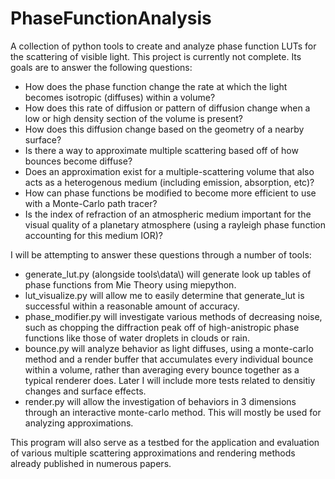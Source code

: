 # PhaseFunctionAnalysis
 A collection of python tools to create and analyze phase function LUTs for the scattering of visible light.
 This project is currently not complete. Its goals are to answer the following questions:
 
 - How does the phase function change the rate at which the light becomes isotropic (diffuses) within a volume?
 - How does this rate of diffusion or pattern of diffusion change when a low or high density section of the volume is present?
 - How does this diffusion change based on the geometry of a nearby surface?
 - Is there a way to approximate multiple scattering based off of how bounces become diffuse?
 - Does an approximation exist for a multiple-scattering volume that also acts as a heterogenous medium (including emission, absorption, etc)?
 - How can phase functions be modified to become more efficient to use with a Monte-Carlo path tracer?
 - Is the index of refraction of an atmospheric medium important for the visual quality of a planetary atmosphere (using a rayleigh phase function accounting for this medium IOR)?
 

I will be attempting to answer these questions through a number of tools:
- generate_lut.py (alongside tools\data\\) will generate look up tables of phase functions from Mie Theory using miepython.
- lut_visualize.py will allow me to easily determine that generate_lut is successful within a reasonable amount of accuracy.
- phase_modifier.py will investigate various methods of decreasing noise, such as chopping the diffraction peak off of high-anistropic phase functions like those of water droplets in clouds or rain.
- bounce.py will analyze behavior as light diffuses, using a monte-carlo method and a render buffer that accumulates every individual bounce within a volume, rather than averaging every bounce together as a typical renderer does. Later I will include more tests related to densitiy changes and surface effects.
- render.py will allow the investigation of behaviors in 3 dimensions through an interactive monte-carlo method. This will mostly be used for analyzing approximations.

This program will also serve as a testbed for the application and evaluation of various multiple scattering approximations and rendering methods already published in numerous papers.
 
